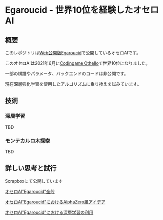 # Egaroucid - 世界10位を経験したオセロAI



## 概要

このレポジトリは[Web公開版Egaroucid](https://www.egaroucid.nyanyan.dev/)で公開しているオセロAIです。

このオセロAIは2021年6月に[Codingame Othello](https://www.codingame.com/multiplayer/bot-programming/othello-1/leaderboard)で世界10位になりました。

一部の棋譜やパラメータ、バックエンドのコードは非公開です。

現在深層強化学習を使用したアルゴリズムに乗り換えを試みています。



## 技術

### 深層学習

TBD

### モンテカルロ木探索

TBD



## 詳しい思考と試行

Scrapboxにて公開しています

[オセロAI”Egaroucid”全般](https://scrapbox.io/nyanyan/%E3%82%AA%E3%82%BB%E3%83%ADAI%22Egaroucid%22%E5%85%A8%E8%88%AC)

[オセロAI"Egaroucid"におけるAlphaZero風アイデア](https://scrapbox.io/nyanyan/%E3%82%AA%E3%82%BB%E3%83%ADAI%22Egaroucid%22%E3%81%AB%E3%81%8A%E3%81%91%E3%82%8BAlphaZero%E9%A2%A8%E3%82%A2%E3%82%A4%E3%83%87%E3%82%A2)

[オセロAI"Egaroucid"における深層学習の利用](https://scrapbox.io/nyanyan/%E3%82%AA%E3%82%BB%E3%83%ADAI%22Egaroucid%22%E3%81%AB%E3%81%8A%E3%81%91%E3%82%8B%E6%B7%B1%E5%B1%A4%E5%AD%A6%E7%BF%92%E3%81%AE%E5%88%A9%E7%94%A8)

